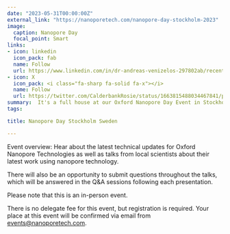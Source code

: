 ```yaml
---
date: "2023-05-31T00:00:00Z"
external_link: "https://nanoporetech.com/nanopore-day-stockholm-2023"
image:
  caption: Nanopore Day
  focal_point: Smart
links:
- icon: linkedin
  icon_pack: fab
  name: Follow
  url: https://www.linkedin.com/in/dr-andreas-venizelos-297802ab/recent-activity/all/
- icon: X
  icon_pack: <i class="fa-sharp fa-solid fa-x"></i>
  name: Follow
  url: https://twitter.com/CalderbankRosie/status/1663815488034467841/photo/1
summary:  It's a full house at our Oxford Nanopore Day Event in Stockholm, Sweden. Great engagement and networking going on!
tags:

title: Nanopore Day Stockholm Sweden

---
```


Event overview:
Hear about the latest technical updates for Oxford Nanopore Technologies as well as talks from local scientists about their latest work using nanopore technology.

There will also be an opportunity to submit questions throughout the talks, which will be answered in the Q&A sessions following each presentation.

Please note that this is an in-person event.

There is no delegate fee for this event, but registration is required. Your place at this event will be confirmed via email from events@nanoporetech.com.

